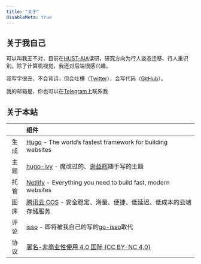 ```yaml
---
title: "关于"
disableMeta: true
---
```


## 关于我自己

可以叫我王不对，目前在[HUST-AIA](http://aia.hust.edu.cn/)读研，研究方向为行人姿态迁移、行人重识别。除了计算机视觉，我还对后端很感兴趣。

我写字很丑，不会背诗，但会吐槽（[Twitter](https://twitter.com/wangbudui)），会写代码（[GitHub](https://github.com/budui/)）。

我的邮箱是<a href="#" class="cryptedmail"
   data-name="wangbudui"
   data-domain="foxmail"
   data-tld="com"
   onclick="window.location.href = 'mailto:' + this.dataset.name + '@' + this.dataset.domain + '.' + this.dataset.tld; return false;"></a>，你也可以在[Telegram](https://t.me/budui)上联系我

## 关于本站

|  | 组件 |
|:----:|:------------------------------------------------------------|
| 生成 | [Hugo](https://gohugo.io) - The world’s fastest framework for building websites |
| 主题 | [hugo-ivy](https://github.com/yihui/hugo-ivy) - 魔改过的、[谢益辉](https://yihui.name)随手写的主题 |
| 托管 | [Netlify](https://www.netlify.com/) - Everything you need to build fast, modern websites |
| 图床 | [腾讯云 COS](https://cloud.tencent.com/product/cos) - 安全稳定、海量、便捷、低延迟、低成本的云端存储服务 |
| 评论 | [isso](https://posativ.org/isso/) - 即将被我自己的写的[go-isso](https://github.com/budui/go-isso)取代 |
| 协议 | [署名-非商业性使用 4.0 国际 (CC BY-NC 4.0)](https://creativecommons.org/licenses/by-nc/4.0/deed.zh) |
